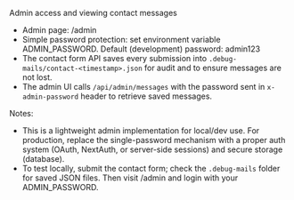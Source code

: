 Admin access and viewing contact messages

- Admin page: /admin
- Simple password protection: set environment variable ADMIN_PASSWORD. Default (development) password: admin123
- The contact form API saves every submission into `.debug-mails/contact-<timestamp>.json` for audit and to ensure messages are not lost.
- The admin UI calls `/api/admin/messages` with the password sent in `x-admin-password` header to retrieve saved messages.

Notes:
- This is a lightweight admin implementation for local/dev use. For production, replace the single-password mechanism with a proper auth system (OAuth, NextAuth, or server-side sessions) and secure storage (database).
- To test locally, submit the contact form; check the `.debug-mails` folder for saved JSON files. Then visit /admin and login with your ADMIN_PASSWORD.
